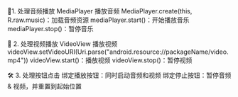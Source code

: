 🎵1. 处理音频播放
MediaPlayer 播放音频
MediaPlayer.create(this, R.raw.music)：加载音频资源
mediaPlayer.start()：开始播放音乐
mediaPlayer.stop()：暂停音乐

🎥 2. 处理视频播放
VideoView 播放视频
videoView.setVideoURI(Uri.parse("android.resource://packageName/video.mp4"))
videoView.start()：播放视频
videoView.stop()：暂停视频

🛠 3. 处理按钮点击
绑定播放按钮：同时启动音频和视频
绑定停止按钮：暂停音频 & 视频，并重置到起始位置

